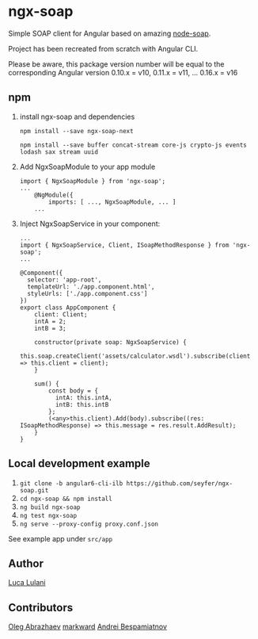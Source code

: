 # ngx-soap

Simple SOAP client for Angular based on amazing [node-soap](https://github.com/vpulim/node-soap).

Project has been recreated from scratch with Angular CLI.

Please be aware, this package version number will be equal to the corresponding Angular version
0.10.x = v10, 0.11.x = v11, ... 0.16.x = v16

## npm

1. install ngx-soap and dependencies

    `npm install --save ngx-soap-next`

    `npm install --save buffer concat-stream core-js crypto-js events lodash sax stream uuid`

2. Add NgxSoapModule to your app module

    ```
    import { NgxSoapModule } from 'ngx-soap';
    ...
        @NgModule({
            imports: [ ..., NgxSoapModule, ... ]
        ...
    ```
    
3. Inject NgxSoapService in your component:

    ```
    ...
    import { NgxSoapService, Client, ISoapMethodResponse } from 'ngx-soap';
    ...
    
    @Component({
      selector: 'app-root',
      templateUrl: './app.component.html',
      styleUrls: ['./app.component.css']
    })
    export class AppComponent {
        client: Client;
        intA = 2;
        intB = 3;
        
        constructor(private soap: NgxSoapService) {
            this.soap.createClient('assets/calculator.wsdl').subscribe(client => this.client = client);
        }
        
        sum() {
            const body = {
              intA: this.intA,
              intB: this.intB
            };
            (<any>this.client).Add(body).subscribe((res: ISoapMethodResponse) => this.message = res.result.AddResult);
        }
    }
    ```

## Local development example

1. `git clone -b angular6-cli-ilb https://github.com/seyfer/ngx-soap.git`
2. `cd ngx-soap && npm install`
3. `ng build ngx-soap`
4. `ng test ngx-soap`
5. `ng serve --proxy-config proxy.conf.json`

See example app under `src/app`

## Author
[Luca Lulani](https://github.com/lula)

## Contributors
[Oleg Abrazhaev](https://github.com/seyfer)
[markward](https://github.com/marcward)
[Andrei Bespamiatnov](https://github.com/AndreyBespamyatnov)
